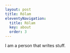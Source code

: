 ```yaml
---
layout: post
title: Rólam
eleventyNavigation:
  title: Rólam
  key: about
  order: 3
---
```


I am a person that writes stuff.
